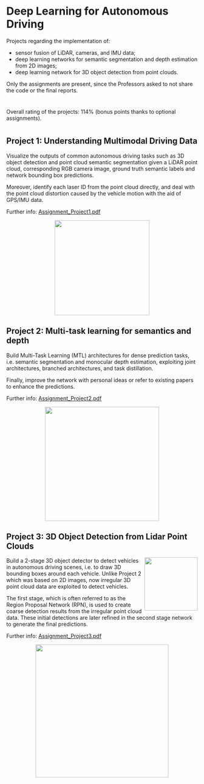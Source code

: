 # Deep Learning for Autonomous Driving

Projects regarding the implementation of:
<ul>
  <li>sensor fusion of LiDAR, cameras, and IMU data;</li>
  <li>deep learning networks for semantic segmentation and depth estimation from 2D images;</li>
  <li>deep learning network for 3D object detection from point clouds.</li>
</ul>

Only the assignments are present, since the Professors asked to not share the code or the final reports.

#

Overall rating of the projects: 114% (bonus points thanks to optional assignments).

#

## Project 1: Understanding Multimodal Driving Data
Visualize the outputs of common autonomous driving tasks such as 3D object detection and point cloud semantic segmentation given a LiDAR point cloud, corresponding RGB camera image, ground truth semantic labels and network bounding box predictions.  
  
Moreover, identify each laser ID from the point cloud directly, and deal with the point cloud distortion caused by the vehicle motion with the aid of GPS/IMU data.  
  
Further info: [Assignment_Project1.pdf](Project1_Understanding_Multimodal_Driving_Data/Assignment_Project1.pdf)

<p align="center">
<img height=250 src="https://user-images.githubusercontent.com/79461707/139320268-0e07f613-a7d2-4919-b8ab-6c22c8054f14.png"/>
</p>
  
## Project 2: Multi-task learning for semantics and depth
Build Multi-Task Learning (MTL) architectures for dense prediction tasks, i.e. semantic segmentation and monocular depth estimation, exploiting joint architectures, branched architectures, and task distillation.  
  
Finally, improve the network with personal ideas or refer to existing papers to enhance the predictions.  
  
Further info: [Assignment_Project2.pdf](Project2_Multitask_learning_for_semantics_and_depth/Assignment_Project2.pdf)

<p align="center">
<img height=300 src="https://user-images.githubusercontent.com/79461707/139322864-12a3f909-8474-480e-8ed3-1cf57c369fe5.png"/>
</p>  

## Project 3: 3D Object Detection from Lidar Point Clouds

<img align="right" height=140 src="https://user-images.githubusercontent.com/79461707/139320317-a9b324a4-e655-447a-996e-e0e6473b1edf.png"/>

Build a 2-stage 3D object detector to detect vehicles in autonomous driving scenes, i.e. to draw 3D bounding boxes around each vehicle. 
Unlike Project 2 which was based on 2D images, now irregular 3D point cloud data are exploited to detect vehicles.

The first stage, which is often referred to as the Region Proposal Network (RPN), is used to create coarse detection results from the irregular point cloud data. These initial detections are later refined in the second stage network to generate the final predictions.  
  
Further info: [Assignment_Project3.pdf](Project3_3D_Object_Detection_from_Lidar_Point_Clouds/Assignment_Project3.pdf)
<p align="center">
<img height=350 src="https://user-images.githubusercontent.com/79461707/139320646-bf18aa5e-66aa-4575-81ba-c8d613ad2f62.png"/>
</p>
